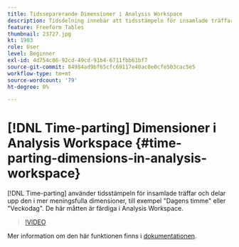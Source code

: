 ```yaml
---
title: Tidsseparerande Dimensioner i Analysis Workspace
description: Tidsdelning innebär att tidsstämpeln för insamlade träffar delas i mer meningsfulla dimensioner, till exempel"Dagens timme" eller"Veckodag". De här måtten är färdiga i Analysis Workspace.
feature: Freeform Tables
thumbnail: 23727.jpg
kt: 1903
role: User
level: Beginner
exl-id: 4d754c86-92cd-49cd-91b4-6711fbb61bf7
source-git-commit: 84984ad9bf65cfc69117e40ac0e0cfe503cac5e5
workflow-type: tm+mt
source-wordcount: '79'
ht-degree: 0%

---
```


# [!DNL Time-parting] Dimensioner i Analysis Workspace {#time-parting-dimensions-in-analysis-workspace}

[!DNL Time-parting] använder tidsstämpeln för insamlade träffar och delar upp den i mer meningsfulla dimensioner, till exempel &quot;Dagens timme&quot; eller &quot;Veckodag&quot;. De här måtten är färdiga i Analysis Workspace.

>[!VIDEO](https://video.tv.adobe.com/v/23727/?quality=12&learn=on)

Mer information om den här funktionen finns i [dokumentationen](https://experienceleague.adobe.com/docs/analytics/analyze/analysis-workspace/components/dimensions/time-parting-dimensions.html?lang=sv-SE).

